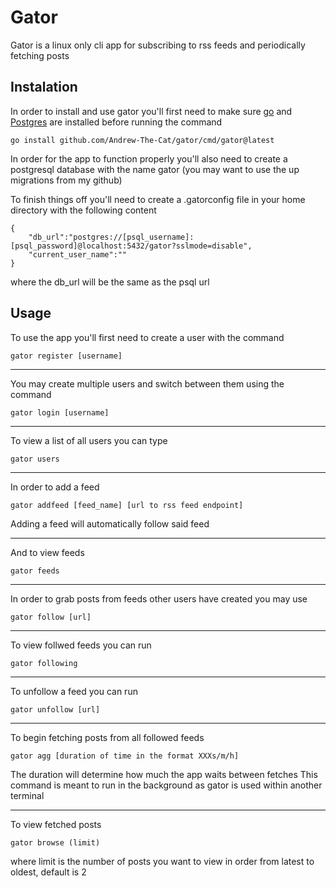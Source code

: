 # Gator
Gator is a linux only cli app for subscribing to rss feeds and periodically fetching posts


## Instalation
In order to install and use gator you'll first need to make sure [go](https://go.dev/doc/install) and [Postgres](https://www.postgresql.org/download/) are installed before running the command
```
go install github.com/Andrew-The-Cat/gator/cmd/gator@latest
```
In order for the app to function properly you'll also need to create a postgresql database with the name gator (you may want to use the up migrations from my github)

To finish things off you'll need to create a .gatorconfig file in your home directory with the following content
```
{
    "db_url":"postgres://[psql_username]:[psql_password]@localhost:5432/gator?sslmode=disable",
    "current_user_name":""
}
```
where the db_url will be the same as the psql url

## Usage
To use the app you'll first need to create a user with the command
```
gator register [username]
```
---
You may create multiple users and switch between them using the command
```
gator login [username]
```
---
To view a list of all users you can type
```
gator users
```
---
In order to add a feed
```
gator addfeed [feed_name] [url to rss feed endpoint]
```
Adding a feed will automatically follow said feed

---
And to view feeds
```
gator feeds
```
---
In order to grab posts from feeds other users have created you may use
```
gator follow [url]
```
---
To view follwed feeds you can run 
```
gator following
```
---
To unfollow a feed you can run
```
gator unfollow [url]
```
---
To begin fetching posts from all followed feeds 
```
gator agg [duration of time in the format XXXs/m/h]
```
The duration will determine how much the app waits between fetches
This command is meant to run in the background as gator is used within another terminal

---
To view fetched posts
```
gator browse (limit)
```
where limit is the number of posts you want to view in order from latest to oldest, default is 2